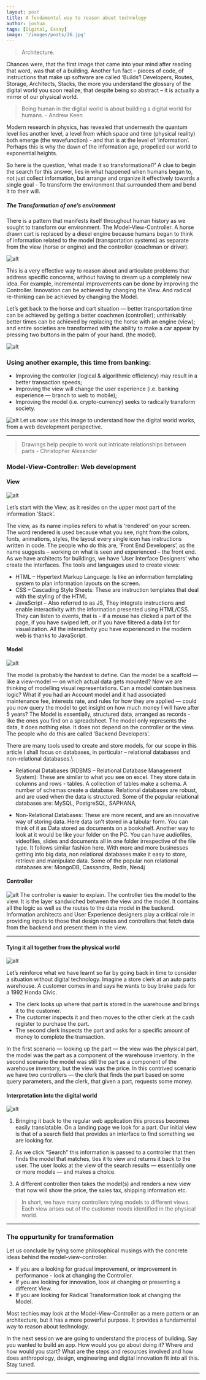 ```yaml
---
layout: post
title: A fundamental way to reason about technology
author: joshua
tags: [Digital, Essay]
image: '/images/posts/26.jpg'
---
```


> Architecture. 

Chances were, that the first image that came into your mind after reading that word, was that of a building. Another fun fact – pieces of code, of instructions that make up software are called ‘Builds’! Developers, Routes, Storage, Architects, Stacks, the more you understand the glossary of the digital world you soon realize, that despite being so abstract – it is actually a mirror of our physical world.

> Being human in the digital world is about building a digital world for humans. - Andrew Keen

Modern research in physics, has revealed that underneath the quantum level lies another level, a level from which space and time (physical reality) both emerge (the wavefunction) - and that is  at the level of ‘information’. Perhaps this is why the dawn of the information age, propelled our world to exponential heights. 


So here is the question, ‘what made it so transformational?’ A clue to begin the search for this answer, lies in what happened when humans began to, not just collect information, but arrange and organize it effectively towards a single goal - To transform the environment that surrounded them and bend it to their will.

##### The Transformation of one’s environment

There is a pattern that manifests itself throughout human history as we sought to transform our environment. The Model-View-Controller. A horse drawn cart is replaced by a diesel engine because humans began to think of information related to the model (transportation systems) as separate from the view (horse or engine) and the controller (coachman or driver).

![alt](https://images.unsplash.com/photo-1562657551-5ca50b25d3da?ixlib=rb-1.2.1&ixid=eyJhcHBfaWQiOjEyMDd9&auto=format&fit=crop&w=1355&q=80)

This is a very effective way to reason about and articulate problems that address specific concerns, without having to dream up a completely new idea. For example, incremental improvements can be done by improving the Controller. Innovation can be achieved by changing the View. And radical re-thinking can be achieved by changing the Model. 

Let’s get back to the horse and cart situation — better transportation time can be achieved by getting a better coachmen (controller); unthinkably better times can be achieved by replacing the horse with an engine (view); and entire societies are transformed with the ability to make a car appear by pressing two buttons in the palm of your hand. (the model).

![alt](https://images.unsplash.com/photo-1554672408-730436b60dde?ixlib=rb-1.2.1&ixid=eyJhcHBfaWQiOjEyMDd9&auto=format&fit=crop&w=667&q=80)

### Using another example, this time from banking:

*    Improving the controller (logical & algorithmic efficiency) may result in a better transaction speeds; 
*    Improving the view will change the user experience (i.e. banking experience — branch to web to mobile);
*    Improving the model (i.e. crypto-currency) seeks to radically transform society.

![alt](/images/posts/27.jpg)
Let us now use this image to understand how the digital world works, from a web development perspective.

---

> Drawings help people to work out intricate relationships between parts - Christopher Alexander

### Model-View-Controller: Web development

#### View
![alt](/images/posts/28.jpg)

Let’s start with the View, as it resides on the upper most part of the information ‘Stack’.

The view, as its name implies refers to what is ‘rendered’ on your screen. The word rendered is used because what you see, right from the colors, fonts, animations, styles, the layout every single icon has instructions written in code. The people who do this are, ‘Front End Developers’, as the name suggests – working on what is seen and experienced – the front end. As we have architects for buildings, we have ‘User Interface Designers’ who create the interfaces.
The tools and languages used to create views:
* HTML – Hypertext Markup Language: Is like an information templating system to plan information layouts on the screen.
* CSS – Cascading Style Sheets: These are instruction templates that deal with the styling of the HTML
* JavaScript – Also referred to as JS, They integrate instructions and enable interactivity with the information presented using HTML/CSS. They can listen to events, that is - if a mouse has clicked a part of the page, if you have swiped left, or if you have filtered a data list for visualization. All the interactivity you have experienced in the modern web is thanks to JavaScript.


#### Model
![alt](/images/posts/29.jpg)

The model is probably the hardest to define. Can the model be a scaffold — like a view-model — on which actual data gets mounted? Now we are thinking of modelling visual representations. Can a model contain business logic? What if you had an Account model and it had associated maintenance fee, interests rate, and rules for how they are applied — could you now query the model to get insight on how much money I will have after 5 years? The Model is essentially, structured data, arranged as records - like the ones you find on a spreadsheet. The model only represents the data, it does nothing else. It does not depend on the controller or the view. The people who do this are called ‘Backend Developers’.

There are many tools used to create and store models, for our scope in this article I shall focus on databases, in particular – relational databases and non-relational databases.\

* Relational Databases (RDBMS – Relational Database Management System): These are similar to what you see on excel. They store data in columns and rows - tables. A collection of tables make a schema. A number of schemas create a database. Relational databases are robust, and are used when the data is structured. Some of the popular relational databases are: MySQL, PostgreSQL, SAPHANA, 

* Non-Relational Databases: These are more recent, and are an innovative way of storing data. Here data isn’t stored in a tabular form. You can think of it as Data stored as documents on a bookshelf. Another way to look at it would be like your folder on the PC. You can have audiofiles, videofiles, slides and documents all in one folder irrespective of the file type. It follows similar fashion here. With more and more businesses getting into big data, non relational databases make it easy to store, retrieve and manipulate data. Some of the popular non relational databases are: MongoDB, Cassandra, Redis, Neo4j



#### Controller
![alt](/images/posts/30.jpg)
The controller is easier to explain. The controller ties the model to the view. It is the layer sandwiched between the view and the model. It contains all the logic as well as the routes to the data model in the backend. Information architects and User Experience designers play a critical role in providing inputs to those that design routes and controllers that fetch data from the backend and present them in the view. 

---

#### Tying it all together from the physical world
![alt](https://strunkmarketing.com/bitmoto/ford/images/custom/ford-techs.jpg)

Let’s reinforce what we have learnt so far by going back in time to consider a situation without digital technology. Imagine a store clerk at an auto parts warehouse. A customer comes in and says he wants to buy brake pads for a 1992 Honda Civic. 
* The clerk looks up where that part is stored in the warehouse and brings it to the customer. 
* The customer inspects it and then moves to the other clerk at the cash register to purchase the part. 
* The second clerk inspects the part and asks for a specific amount of money to complete the transaction.

In the first scenario — looking up the part — the view was the physical part, the model was the part as a component of the warehouse inventory. In the second scenario the model was still the part as a component of the warehouse inventory, but the view was the price. In this contrived scenario we have two controllers — the clerk that finds the part based on some query parameters, and the clerk, that given a part, requests some money.


#### Interpretation into the digital world

![alt](/images/posts/31.png)
1. Bringing it back to the regular web application this process becomes easily translatable. On a landing page we look for a part. Our initial view is that of a search field that provides an interface to find something we are looking for.

2. As we click “Search” this information is passed to a controller that then finds the model that matches, ties it to view and returns it back to the user. The user looks at the view of the search results — essentially one or more models — and makes a choice.

3. A different controller then takes the model(s) and renders a new view that now will show the price, the sales tax, shipping information etc.

> In short, we have many controllers tying models to different views. Each view arises out of the customer needs identified in the physical world.

---

### The oppurtunity for transformation
Let us conclude by tying some philosophical musings with the concrete ideas behind the model-view-controller.

* If you are a looking for gradual improvement, or improvement in performance - look at changing the Controller. 
* If you are looking for innovation, look at changing or presenting a different View.
* If you are looking for Radical Transformation look at changing the Model.

Most techies may look at the Model-View-Controller as a mere pattern or an architecture, but it has a more powerful purpose. It provides a fundamental way to reason about technology.

In the next session we are going to understand the process of building. Say you wanted to build an app. How would you go about doing it? Where and how would you start? What are the steps and resources involved and how does anthropology, design, engineering and digital innovation fit into all this. Stay tuned.

---
